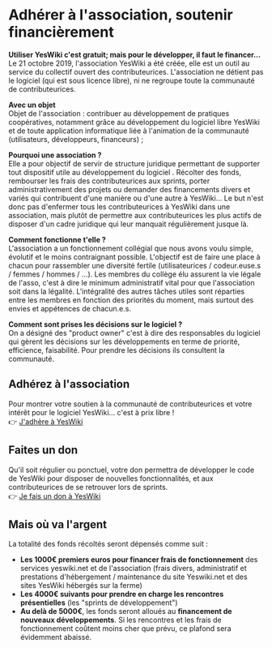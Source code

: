 # Adhérer à l'association, soutenir financièrement

**Utiliser YesWiki c'est gratuit; mais pour le développer, il faut le financer…**  
Le 21 octobre 2019, l'association YesWiki a été créée, elle est un outil au service du collectif ouvert des contributeurices.
L'association ne détient pas le logiciel (qui est sous licence libre), ni ne regroupe toute la communauté de contributeurices.

**Avec un objet**  
Objet de l'association : contribuer au développement de pratiques coopératives, notamment grâce au développement du logiciel libre YesWiki et de toute application informatique liée à l'animation de la communauté (utilisateurs, développeurs, financeurs) ;

**Pourquoi une association ?**  
Elle a pour objectif de servir de structure juridique permettant de supporter tout dispositif utile au développement du logiciel . Récolter des fonds, rembourser les frais des contributeurices aux sprints, porter administrativement des projets ou demander des financements divers et variés qui contribuent d'une manière ou d'une autre à YesWiki...
Le but n'est donc pas d'enfermer tous les contributeurices à YesWiki dans une association, mais plutôt de permettre aux contributeurices les plus actifs de disposer d'un cadre juridique qui leur manquait régulièrement jusque là.

**Comment fonctionne t'elle ?**  
L'association a un fonctionnement collégial que nous avons voulu simple, évolutif et le moins contraignant possible. L'objectif est de faire une place à chacun pour rassembler une diversité fertile (utilisateurices / codeur.euse.s / femmes / hommes / ...).
Les membres du collège élu assurent la vie légale de l'asso, c'est à dire le minimum administratif vital pour que l'association soit dans la légalité.
L'intégralité des autres tâches utiles sont réparties entre les membres en fonction des priorités du moment, mais surtout des envies et appétences de chacun.e.s.

**Comment sont prises les décisions sur le logiciel ?**  
On a désigné des "product owner" c'est à dire des responsables du logiciel qui gèrent les décisions sur les développements en terme de priorité, efficience, faisabilité. Pour prendre les décisions ils consultent la communauté.

## Adhérez à l'association

Pour montrer votre soutien à la communauté de contributeurices et votre intérêt pour le logiciel YesWiki... c'est à prix libre !  
👉 [J'adhère à YesWiki](https://www.helloasso.com/associations/yeswiki/adhesions/adhesion-a-l-association-yeswiki)

## Faites un don

Qu'il soit régulier ou ponctuel, votre don permettra de développer le code de YesWiki pour disposer de nouvelles fonctionnalités, et aux contributeurices de se retrouver lors de sprints.  
👉 [Je fais un don à YesWiki](https://www.helloasso.com/associations/yeswiki/formulaires/1/widget)

## Mais où va l'argent

La totalité des fonds récoltés seront dépensés comme suit :

- **Les 1000€ premiers euros pour financer frais de fonctionnement** des services yeswiki.net et de l'association (frais divers, administratif et prestations d'hébergement / maintenance du site Yeswiki.net et des sites YesWiki hébergés sur la ferme)
- **Les 4000€ suivants pour prendre en charge les rencontres présentielles** (les "sprints de développement")
- **Au delà de 5000€**, les fonds seront alloués au **financement de nouveaux développements**. Si les rencontres et les frais de fonctionnement coûtent moins cher que prévu, ce plafond sera évidemment abaissé.

